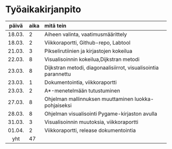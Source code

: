 # Työaikakirjanpito

| päivä | aika | mitä tein  |
| :----:|:-----| :-----|
| 18.03. | 2    | Aiheen valinta, vaatimusmäärittely|
| 18.03. | 2    | Viikkoraportti, Github-repo, Labtool|
| 21.03. | 3    | Pikselirutiinien ja kirjastojen kokeilua|
| 22.03. | 8    | Visualisoinnin kokeilua,Dijkstran metodi|
| 23.03. | 8    | Dijkstran metodi, diagonaalisiirrot, visualisointia parannettu|
| 23.03. | 1    | Dokumentointia, viikkoraportti|
| 23.03. | 2    | A*-menetelmään tutustuminen|
| 27.03. | 8    | Ohjelman mallinnuksen muuttaminen luokka-pohjaiseksi|
| 28.03. | 8    | Ohjelman visualisointi Pygame-kirjaston avulla |
| 31.03. | 3    | Visualisoinnin muutoksia, viikkoraportti |
| 01.04. | 2   | Viikkoraportti, release dokumentointia |
yht    | 47 | 
